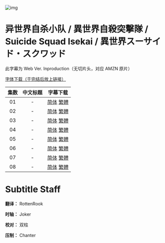 ![img](https://p.inari.site/kitauji/202406/29/SuicideSquadIsekai.png)

# 异世界自杀小队 / 異世界自殺突擊隊 / Suicide Squad Isekai / 異世界スーサイド・スクワッド

此字幕为 Web Ver. Inproduction（无切片头，对应 AMZN 原片）

[字体下载（于完结后放上链接）]()

|集数|中文标题|字幕下载|
|:-:|:-:|:-:|
|01|-|[简体](<[KitaujiSub] Suicide Squad Isekai - 01.chs.ass>) [繁體](<[KitaujiSub] Suicide Squad Isekai - 01.cht.ass>)|
|02|-|[简体](<[KitaujiSub] Suicide Squad Isekai - 02.chs.ass>) [繁體](<[KitaujiSub] Suicide Squad Isekai - 02.cht.ass>)|
|03|-|[简体](<[KitaujiSub] Suicide Squad Isekai - 03.chs.ass>) [繁體](<[KitaujiSub] Suicide Squad Isekai - 03.cht.ass>)|
|04|-|[简体](<[KitaujiSub] Suicide Squad Isekai - 04.chs.ass>) [繁體](<[KitaujiSub] Suicide Squad Isekai - 04.cht.ass>)|
|05|-|[简体](<[KitaujiSub] Suicide Squad Isekai - 05.chs.ass>) [繁體](<[KitaujiSub] Suicide Squad Isekai - 05.cht.ass>)|
|06|-|[简体](<[KitaujiSub] Suicide Squad Isekai - 06.chs.ass>) [繁體](<[KitaujiSub] Suicide Squad Isekai - 06.cht.ass>)|
|07|-|[简体](<[KitaujiSub] Suicide Squad Isekai - 07.chs.ass>) [繁體](<[KitaujiSub] Suicide Squad Isekai - 07.cht.ass>)|
|08|-|[简体](<[KitaujiSub] Suicide Squad Isekai - 08.chs.ass>) [繁體](<[KitaujiSub] Suicide Squad Isekai - 08.cht.ass>)|

# Subtitle Staff

**翻译：** RottenRook

**时轴：** Joker

**校对：** 双柱

**压制：** Chanter
